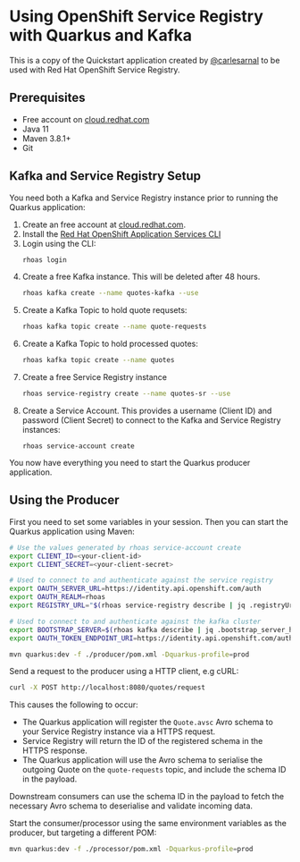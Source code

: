 # Using OpenShift Service Registry with Quarkus and Kafka

This is a copy of the Quickstart application created by [@carlesarnal](https://github.com/redhat-developer/app-services-guides/pull/303) to be used with Red Hat OpenShift Service Registry. 

## Prerequisites

* Free account on [cloud.redhat.com](https://console.redhat.com)
* Java 11
* Maven 3.8.1+
* Git

## Kafka and Service Registry Setup

You need both a Kafka and Service Registry instance prior to running the Quarkus application:

1. Create an free account at [cloud.redhat.com](https://console.redhat.com).
1. Install the [Red Hat OpenShift Application Services CLI](https://github.com/redhat-developer/app-services-guides/tree/main/rhoas-cli#installing-the-rhoas-cli)
1. Login using the CLI:
    ```bash
    rhoas login
    ```
1. Create a free Kafka instance. This will be deleted after 48 hours.
    ```bash
    rhoas kafka create --name quotes-kafka --use
    ```
1. Create a Kafka Topic to hold quote requsets:
    ```bash
    rhoas kafka topic create --name quote-requests
    ```
1. Create a Kafka Topic to hold processed quotes:
    ```bash
    rhoas kafka topic create --name quotes
    ```
1. Create a free Service Registry instance
    ```bash
    rhoas service-registry create --name quotes-sr --use
    ```
1. Create a Service Account. This provides a username (Client ID) and password (Client Secret) to connect to the Kafka and Service Registry instances:
    ```
    rhoas service-account create
    ```

You now have everything you need to start the Quarkus producer application.

## Using the Producer

First you need to set some variables in your session. Then you can start the Quarkus application using Maven:

```bash
# Use the values generated by rhoas service-account create
export CLIENT_ID=<your-client-id>
export CLIENT_SECRET=<your-client-secret>

# Used to connect to and authenticate against the service registry
export OAUTH_SERVER_URL=https://identity.api.openshift.com/auth
export OAUTH_REALM=rhoas
export REGISTRY_URL="$(rhoas service-registry describe | jq .registryUrl -r)/apis/registry/v2"

# Used to connect to and authenticate against the kafka cluster
export BOOTSTRAP_SERVER=$(rhoas kafka describe | jq .bootstrap_server_host -r)
export OAUTH_TOKEN_ENDPOINT_URI=https://identity.api.openshift.com/auth/realms/rhoas/protocol/openid-connect/token

mvn quarkus:dev -f ./producer/pom.xml -Dquarkus-profile=prod
```

Send a request to the producer using a HTTP client, e.g cURL:

```bash
curl -X POST http://localhost:8080/quotes/request
```

This causes the following to occur:

* The Quarkus application will register the `Quote.avsc` Avro schema to your Service Registry instance via a HTTPS request.
* Service Registry will return the ID of the registered schema in the HTTPS response.
* The Quarkus application will use the Avro schema to serialise the outgoing Quote on the `quote-requests` topic, and include the schema ID in the payload.

Downstream consumers can use the schema ID in the payload to fetch the necessary Avro schema to deserialise and validate incoming data.

Start the consumer/processor using the same environment variables as the producer, but targeting a different POM:

```bash
mvn quarkus:dev -f ./processor/pom.xml -Dquarkus-profile=prod
```

